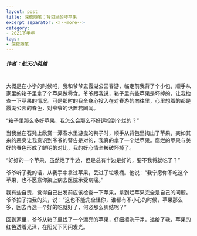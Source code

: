 ```yaml
---
layout: post
title: 深夜随笔：背包里的坏苹果
excerpt_separator: <!--more-->
category: 
- 2021下半年
tags:
- 深夜随笔
---
```


##### 作者：航天小英雄

<br>大概是在小学的时候吧，我和爷爷去霞湖公园春游，临走前我背了个小包，顺手从家里的箱子里拿了个苹果做零食。爷爷跟我说，箱子里有些苹果是坏掉的，让我检查一下苹果的情况。可是那时的我全身心投入在对春游的向往里，心里想着的都是霞湖公园的春色，对爷爷的话置若罔闻。

“箱子里那么多好苹果，我怎么会那么不好运捡到个烂的？”

当我坐在石凳上欣赏一潭春水里游曳的鸭子时，顺手从背包里掏出了苹果，突如其来的恶臭让我意识到爷爷的警告是对的，我真的拿了一个烂苹果。腐烂的苹果与美好的春色形成了鲜明的对比，我的好心情全被破坏掉了。

“好好的一个苹果，虽然烂了半边，但是总有半边是好的，要不我将就吃了？”

爷爷听了我的话，从我手中拿过苹果，丢进了垃圾桶。他说：“我宁愿你不吃这个苹果，也不愿意你染上病去医院承受病痛。”

我有些自责，觉得自己出发前应该检查一下苹果，拿到烂苹果完全是自己的问题。爷爷拍了拍我的头，说：“这也不能完全怪你，谁都有不小心的时候，苹果那么多，回去再选一个好的吃就好了，何必那么纠结呢？”

回到家里，爷爷从箱子里找了一个漂亮的苹果，仔细擦洗干净，递给了我，苹果的红色透着光泽，在阳光下闪闪发光。